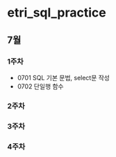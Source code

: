 # etri_sql_practice
## 7월
### 1주차
* 0701 SQL 기본 문법, select문 작성
* 0702 단일행 함수
### 2주차
### 3주차
### 4주차